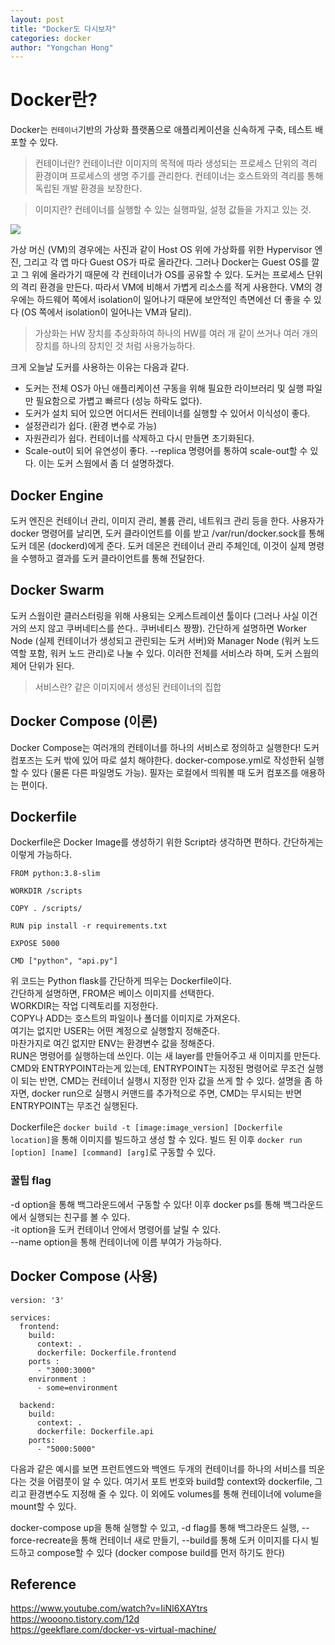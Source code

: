 ```yaml
---
layout: post
title: "Docker도 다시보자"
categories: docker
author: "Yongchan Hong"
---
```


# Docker란?
Docker는 `컨테이너`기반의 가상화 플랫폼으로 애플리케이션을 신속하게 구축, 테스트 배포할 수 있다.

> 컨테이너란? 컨테이너란 이미지의 목적에 따라 생성되는 프로세스 단위의 격리 환경이며 프로세스의 생명 주기를 관리한다. 컨테이너는 호스트와의 격리를 통해 독립된 개발 환경을 보장한다.

> 이미지란? 컨테이너를 실행할 수 있는 실행파일, 설정 값들을 가지고 있는 것.

![](https://d1.awsstatic.com/Developer%20Marketing/containers/monolith_2-VM-vs-Containers.78f841efba175556d82f64d1779eb8b725de398d.png)

가상 머신 (VM)의 경우에는 사진과 같이 Host OS 위에 가상화를 위한 Hypervisor 엔진, 그리고 각 앱 마다 Guest OS가 따로 올라간다. 그러나 Docker는 Guest OS를 깔고 그 위에 올라가기 때문에 각 컨테이너가 OS를 공유할 수 있다. 도커는 프로세스 단위의 격리 환경을 만든다. 따라서 VM에 비해서 가볍게 리소스를 적게 사용한다. VM의 경우에는 하드웨어 쪽에서 isolation이 일어나기 때문에 보안적인 측면에선 더 좋을 수 있다 (OS 쪽에서 isolation이 일어나는 VM과 달리). 

> 가상화는 HW 장치를 추상화하여 하나의 HW를 여러 개 같이 쓰거나 여러 개의 장치를 하나의 장치인 것 처럼 사용가능하다.

크게 오늘날 도커를 사용하는 이유는 다음과 같다.
- 도커는 전체 OS가 아닌 애플리케이션 구동을 위해 필요한 라이브러리 및 실행 파일만 필요함으로 가볍고 빠르다 (성능 하락도 없다).
- 도커가 설치 되어 있으면 어디서든 컨테이너를 실행할 수 있어서 이식성이 좋다.
- 설정관리가 쉽다. (환경 변수로 가능)
- 자원관리가 쉽다. 컨테이너를 삭제하고 다시 만들면 초기화된다.
- Scale-out이 되어 유연성이 좋다. --replica 명령어를 통하여 scale-out할 수 있다. 이는 도커 스웜에서 좀 더 설명하겠다.

## Docker Engine
도커 엔진은 컨테이너 관리, 이미지 관리, 볼륨 관리, 네트워크 관리 등을 한다. 사용자가 docker 명령어를 날리면, 도커 클라이언트를 이를 받고 /var/run/docker.sock를 통해 도커 데몬 (dockerd)에게 준다. 도커 데몬은 컨테이너 관리 주체인데, 이것이 실제 명령을 수행하고 결과를 도커 클라이언트를 통해 전달한다. 

## Docker Swarm
도커 스웜이란 클러스터링을 위해 사용되는 오케스트레이션 툴이다 (그러나 사실 이건 거의 쓰지 않고 쿠버네티스를 쓴다.. 쿠버네티스 짱짱). 간단하게 설명하면 Worker Node (실제 컨테이너가 생성되고 관린되는 도커 서버)와 Manager Node (워커 노드 역할 포함, 워커 노드 관리)로 나눌 수 있다. 이러한 전체를 서비스라 하며, 도커 스웜의 제어 단위가 된다. 

> 서비스란? 같은 이미지에서 생성된 컨테이너의 집합

## Docker Compose (이론)
Docker Compose는 여러개의 컨테이너를 하나의 서비스로 정의하고 실행한다! 도커 컴포즈는 도커 밖에 있어 따로 설치 해야한다. docker-compose.yml로 작성한뒤 실행할 수 있다 (물론 다른 파일명도 가능). 필자는 로컬에서 띄워볼 때 도커 컴포즈를 애용하는 편이다.

## Dockerfile
Dockerfile은 Docker Image를 생성하기 위한 Script라 생각하면 편하다. 
간단하게는 이렇게 가능하다.
```
FROM python:3.8-slim

WORKDIR /scripts

COPY . /scripts/

RUN pip install -r requirements.txt

EXPOSE 5000

CMD ["python", "api.py"]
```
위 코드는 Python flask를 간단하게 띄우는 Dockerfile이다.   
간단하게 설명하면, FROM은 베이스 이미지를 선택한다.  
WORKDIR는 작업 디렉토리를 지정한다.  
COPY나 ADD는 호스트의 파일이나 폴더를 이미지로 가져온다.  
여기는 없지만 USER는 어떤 계정으로 실행할지 정해준다.  
마찬가지로 여긴 없지만 ENV는 환경변수 값을 정해준다.  
RUN은 명령어를 실행하는데 쓰인다. 이는 새 layer를 만들어주고 새 이미지를 만든다.
CMD와 ENTRYPOINT라는게 있는데, ENTRYPOINT는 지정된 명령어로 무조건 실행이 되는 반면, CMD는 컨테이너 실행시 지정한 인자 값을 쓰게 할 수 있다. 설명을 좀 하자면, docker run으로 실행시 커맨드를 추가적으로 주면, CMD는 무시되는 반면 ENTRYPOINT는 무조건 실행된다.

Dockerfile은 `docker build -t [image:image_version] [Dockerfile location]`을 통해 이미지를 빌드하고 생성 할 수 있다. 빌드 된 이후 `docker run [option] [name] [command] [arg]`로 구동할 수 있다. 

### 꿀팁 flag
-d option을 통해 백그라운드에서 구동할 수 있다! 이후 docker ps를 통해 백그라운드에서 실행되는 친구를 볼 수 있다.  
-it option을 도커 컨테이너 안에서 명령어를 날릴 수 있다.  
--name option을 통해 컨테이너에 이름 부여가 가능하다.  

## Docker Compose (사용)
```
version: '3'

services:
  frontend:
    build:
      context: .
      dockerfile: Dockerfile.frontend
    ports :
      - "3000:3000"
    environment :
      - some=environment

  backend:
    build:
      context: .
      dockerfile: Dockerfile.api
    ports:
      - "5000:5000"
```
다음과 같은 예시를 보면 프런트엔드와 백엔드 두개의 컨테이너를 하나의 서비스를 띄운다는 것을 어렴풋이 알 수 있다. 여기서 포트 번호와 build할 context와 dockerfile, 그리고 환경변수도 지정해 줄 수 있다. 이 외에도 volumes를 통해 컨테이너에 volume을 mount할 수 있다.   

docker-compose up을 통해 실행할 수 있고, -d flag를 통해 백그라운드 실행, --force-recreate을 통해 컨테이너 새로 만들기, --build를 통해 도커 이미지를 다시 빌드하고 compose할 수 있다 (docker compose build를 먼저 하기도 한다)

## Reference
https://www.youtube.com/watch?v=IiNI6XAYtrs  
https://wooono.tistory.com/12d  
https://geekflare.com/docker-vs-virtual-machine/